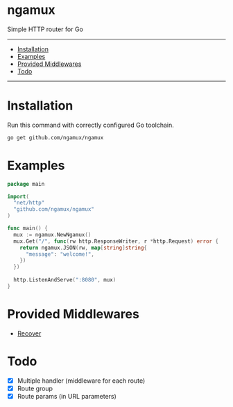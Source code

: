 # ngamux
Simple HTTP router for Go

---

* [Installation](#installation)
* [Examples](#examples)
* [Provided Middlewares](#provided-middlewares)
* [Todo](#todo)

---

# Installation
Run this command with correctly configured Go toolchain.
```bash
go get github.com/ngamux/ngamux
```

# Examples
```go
package main

import(
  "net/http"
  "github.com/ngamux/ngamux"
)

func main() {
  mux := ngamux.NewNgamux()
  mux.Get("/", func(rw http.ResponseWriter, r *http.Request) error {
    return ngamux.JSON(rw, map[string]string{
      "message": "welcome!",
    })
  })
  
  http.ListenAndServe(":8080", mux)
}
```

# Provided Middlewares
* [Recover](https://github.com/ngamux/ngamux/blob/master/middleware/recover.go)

# Todo
- [x] Multiple handler (middleware for each route)
- [x] Route group
- [x] Route params (in URL parameters)
